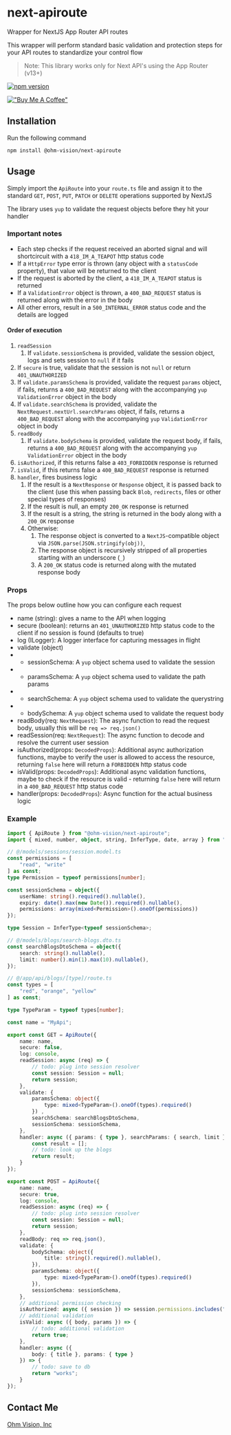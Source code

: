 # next-apiroute
Wrapper for NextJS App Router API routes

This wrapper will perform standard basic validation and protection steps for your API routes to standardize your control flow

> Note: This library works only for Next API's using the App Router (v13+)

[![npm version](https://badge.fury.io/js/@ohm-vision%2Fnext-apiroute.svg)](https://badge.fury.io/js/@ohm-vision%2Fnext-apiroute)

[!["Buy Me A Coffee"](https://www.buymeacoffee.com/assets/img/custom_images/orange_img.png)](https://buymeacoffee.com/1kom)

## Installation
Run the following command
```
npm install @ohm-vision/next-apiroute
```

## Usage
Simply import the `ApiRoute` into your `route.ts` file and assign it to the standard `GET`, `POST`, `PUT`, `PATCH` or `DELETE` operations supported by NextJS

The library uses `yup` to validate the request objects before they hit your handler

### Important notes
* Each step checks if the request received an aborted signal and will shortcircuit with a `418_IM_A_TEAPOT` http status code
* If a `HttpError` type error is thrown (any object with a `statusCode` property), that value will be returned to the client
* If the request is aborted by the client, a `418_IM_A_TEAPOT` status is returned
* If a `ValidationError` object is thrown, a `400_BAD_REQUEST` status is returned along with the error in the body
* All other errors, result in a `500_INTERNAL_ERROR` status code and the details are logged

#### Order of execution
1. `readSession`
    1. If `validate.sessionSchema` is provided, validate the session object, logs and sets session to `null` if it fails
1. If `secure` is true, validate that the session is not `null` or return `401_UNAUTHORIZED`
1. If `validate.paramsSchema` is provided, validate the request `params` object, if fails, returns a `400_BAD_REQUEST` along with the accompanying `yup` `ValidationError` object in the body
1. If `validate.searchSchema` is provided, validate the `NextRequest.nextUrl.searchParams` object, if fails, returns a `400_BAD_REQUEST` along with the accompanying `yup` `ValidationError` object in body
1. `readBody`
    1. If `validate.bodySchema` is provided, validate the request body, if fails, returns a `400_BAD_REQUEST` along with the accompanying `yup` `ValidationError` object in the body
1. `isAuthorized`, if this returns false a `403_FORBIDDEN` response is returned
1. `isValid`, if this returns false a `400_BAD_REQUEST` response is returned
1. `handler`, fires business logic
    1. If the result is a `NextResponse` or `Response` object, it is passed back to the client (use this when passing back `Blob`, `redirects`, files or other special types of responses)
    1. If the result is null, an empty `200_OK` response is returned
    1. If the result is a string, the string is returned in the body along with a `200_OK` response
    1. Otherwise:
        1. The response object is converted to a `NextJS`-compatible object via `JSON.parse(JSON.stringify(obj))`,
        1. The response object is recursively stripped of all properties starting with an underscore (`_`)
        1. A `200_OK` status code is returned along with the mutated response body


### Props
The props below outline how you can configure each request

* name (string): gives a name to the API when logging
* secure (boolean): returns an `401_UNAUTHORIZED` http status code to the client if no session is found (defaults to true)
* log (ILogger): A logger interface for capturing messages in flight
* validate (object)
* * sessionSchema: A `yup` object schema used to validate the session
* * paramsSchema: A `yup` object schema used to validate the path params
* * searchSchema: A `yup` object schema used to validate the querystring
* * bodySchema: A `yup` object schema used to validate the request body
* readBody(req: `NextRequest`): The async function to read the request body, usually this will be `req => req.json()`
* readSession(req: `NextRequest`): The async function to decode and resolve the current user session
* isAuthorized(props: `DecodedProps`): Additional async authorization functions, maybe to verify the user is allowed to access the resource, returning `false` here will return a `FORBIDDEN` http status code
* isValid(props: `DecodedProps`): Additional async validation functions, maybe to check if the resource is valid - returning `false` here will return in a `400_BAD_REQUEST` http status code
* handler(props: `DecodedProps`): Async function for the actual business logic


### Example
```ts
import { ApiRoute } from "@ohm-vision/next-apiroute";
import { mixed, number, object, string, InferType, date, array } from "yup";

// @/models/sessions/session.model.ts
const permissions = [
    "read", "write"
] as const;
type Permission = typeof permissions[number];

const sessionSchema = object({
    userName: string().required().nullable(),
    expiry: date().max(new Date()).required().nullable(),
    permissions: array(mixed<Permission>().oneOf(permissions))
});

type Session = InferType<typeof sessionSchema>;

// @/models/blogs/search-blogs.dto.ts
const searchBlogsDtoSchema = object({
    search: string().nullable(),
    limit: number().min(1).max(10).nullable(),
});

// @/app/api/blogs/[type]/route.ts
const types = [
    "red", "orange", "yellow"
] as const;

type TypeParam = typeof types[number];

const name = "MyApi";

export const GET = ApiRoute({
    name: name,
    secure: false,
    log: console,
    readSession: async (req) => {
        // todo: plug into session resolver
        const session: Session = null;
        return session;
    },
    validate: {
        paramsSchema: object({
            type: mixed<TypeParam>().oneOf(types).required()
        }) ,
        searchSchema: searchBlogsDtoSchema,
        sessionSchema: sessionSchema,
    },
    handler: async ({ params: { type }, searchParams: { search, limit }}) => {
        const result = [];
        // todo: look up the blogs
        return result;
    }
});

export const POST = ApiRoute({
    name: name,
    secure: true,
    log: console,
    readSession: async (req) => {
        // todo: plug into session resolver
        const session: Session = null;
        return session;
    },
    readBody: req => req.json(),
    validate: {
        bodySchema: object({
            title: string().required().nullable(),
        }),
        paramsSchema: object({
            type: mixed<TypeParam>().oneOf(types).required()
        }),
        sessionSchema: sessionSchema,
    },
    // additional permission checking
    isAuthorized: async ({ session }) => session.permissions.includes("write"),
    // additional validation
    isValid: async ({ body, params }) => {
        // todo: additional validation
        return true;
    },
    handler: async ({
        body: { title }, params: { type }
    }) => {
        // todo: save to db
        return "works";
    }
});
```

## Contact Me
[Ohm Vision, Inc](https://ohmvision.com)
